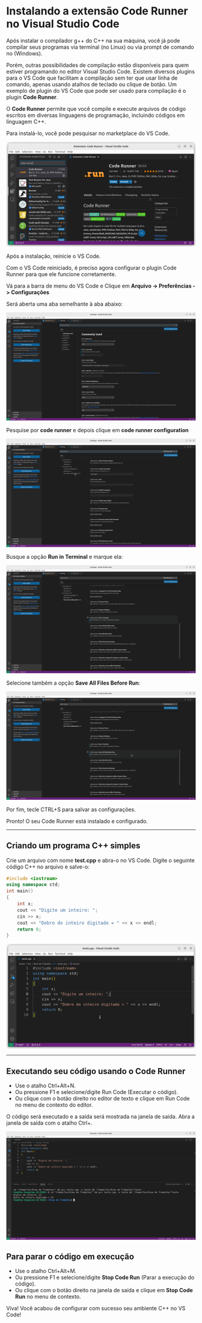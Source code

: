 # Instalando a extensão Code Runner no Visual Studio Code

Após instalar o compilador g++ do C++ na sua máquina, você já pode compilar seus programas via terminal (no Linux) 
ou via prompt de comando no (Windows). 

Porém, outras possibilidades de compilação estão disponíveis para quem estiver programando no editor Visual Studio Code. 
Existem diversos plugins para o VS Code que facilitam a compilação sem ter que usar linha de comando, apenas usando 
atalhos de teclado ou clique de botão. Um exemplo de plugin do VS Code que pode ser usado para compilação é o plugin **Code Runner**.

O **Code Runner** permite que você compile e execute arquivos de código escritos em diversas linguagens de programação, incluindo códigos em linguagem C++.

Para instalá-lo, você pode pesquisar no marketplace do VS Code.

![](images/tela1.png)

Após a instalação, reinicie o VS Code.

Com o VS Code reiniciado, é preciso agora configurar o plugin Code Runner para que ele funcione corretamente. 

Vá para a barra de menu do VS Code e Clique em **Arquivo -> Preferências -> Configurações**

Será aberta uma aba semelhante à aba abaixo:

![](images/tela2.png)

Pesquise por **code runner** e depois clique em **code runner configuration**

![](images/tela3.png)

Busque a opção **Run in Terminal** e marque ela:

![](images/tela4.png)

Selecione também a opção **Save All Files Before Run**:

![](images/tela5.png)

Por fim, tecle CTRL+S para salvar as configurações.

Pronto! O seu Code Runner está instalado e configurado.

---

## Criando um programa C++ simples

Crie um arquivo com nome **test.cpp** e abra-o no VS Code. 
Digite o seguinte código C++ no arquivo e salve-o: 

```c++
#include <iostream>
using namespace std;
int main() 
{
    int x;
    cout << "Digite um inteiro: ";
    cin >> x;
    cout << "Dobro do inteiro digitado = " << x << endl;
    return 0;
}
```

![](images/tela7.png)

---

## Executando seu código usando o Code Runner

- Use o atalho Ctrl+Alt+N.
- Ou pressione F1 e selecione/digite Run Code (Executar o código).
- Ou clique com o botão direito no editor de texto e clique em Run Code no menu de contexto do editor.

O código será executado e a saída será mostrada na janela de saída. Abra a janela de saída com o atalho Ctrl+.

![](images/tela6.png)


## Para parar o código em execução

- Use o atalho Ctrl+Alt+M.
- Ou pressione F1 e selecione/digite **Stop Code Run** (Parar a execução do código).
- Ou clique com o botão direito na janela de saída e clique em **Stop Code Run** no menu de contexto.

Viva! Você acabou de configurar com sucesso seu ambiente C++ no VS Code!



